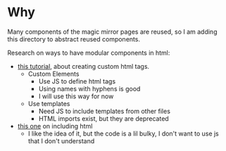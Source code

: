 # Why

Many components of the magic mirror pages are reused, so I am adding this directory to abstract reused components.

Research on ways to have modular components in html:
- [this tutorial](https://css-tricks.com/an-introduction-to-web-components/), about creating custom html tags.
  - Custom Elements
    - Use JS to define html tags
    - Using names with hyphens is good
    - I will use this way for now
  - Use templates
    - Need JS to include templates from other files
    - HTML imports exist, but they are deprecated
- [this one](https://www.w3schools.com/howto/howto_html_include.asp) on including html
  - I like the idea of it, but the code is a lil bulky, I don't want to use js that I don't understand
